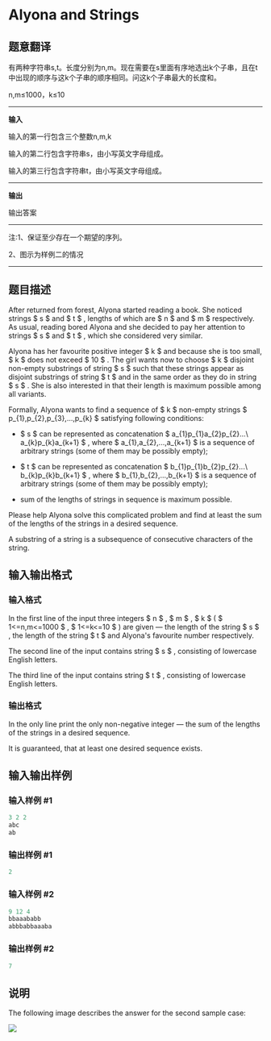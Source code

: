 # Alyona and Strings

## 题意翻译

有两种字符串s,t。长度分别为n,m。现在需要在s里面有序地选出k个子串，且在t中出现的顺序与这k个子串的顺序相同。问这k个子串最大的长度和。

n,m≤1000，k≤10

------------

**输入**

输入的第一行包含三个整数n,m,k

输入的第二行包含字符串s，由小写英文字母组成。

输入的第三行包含字符串t，由小写英文字母组成。

------------

**输出**

输出答案

------------

注:1、保证至少存在一个期望的序列。

2、图示为样例二的情况

------------

## 题目描述

After returned from forest, Alyona started reading a book. She noticed strings $ s $ and $ t $ , lengths of which are $ n $ and $ m $ respectively. As usual, reading bored Alyona and she decided to pay her attention to strings $ s $ and $ t $ , which she considered very similar.

Alyona has her favourite positive integer $ k $ and because she is too small, $ k $ does not exceed $ 10 $ . The girl wants now to choose $ k $ disjoint non-empty substrings of string $ s $ such that these strings appear as disjoint substrings of string $ t $ and in the same order as they do in string $ s $ . She is also interested in that their length is maximum possible among all variants.

Formally, Alyona wants to find a sequence of $ k $ non-empty strings $ p_{1},p_{2},p_{3},...,p_{k} $ satisfying following conditions:

- $ s $ can be represented as concatenation $ a_{1}p_{1}a_{2}p_{2}...\ a_{k}p_{k}a_{k+1} $ , where $ a_{1},a_{2},...,a_{k+1} $ is a sequence of arbitrary strings (some of them may be possibly empty);

- $ t $ can be represented as concatenation $ b_{1}p_{1}b_{2}p_{2}...\ b_{k}p_{k}b_{k+1} $ , where $ b_{1},b_{2},...,b_{k+1} $ is a sequence of arbitrary strings (some of them may be possibly empty);

- sum of the lengths of strings in sequence is maximum possible.

Please help Alyona solve this complicated problem and find at least the sum of the lengths of the strings in a desired sequence.

A substring of a string is a subsequence of consecutive characters of the string.

## 输入输出格式

### 输入格式

In the first line of the input three integers $ n $ , $ m $ , $ k $ ( $ 1<=n,m<=1000 $ , $ 1<=k<=10 $ ) are given — the length of the string $ s $ , the length of the string $ t $ and Alyona's favourite number respectively.

The second line of the input contains string $ s $ , consisting of lowercase English letters.

The third line of the input contains string $ t $ , consisting of lowercase English letters.

### 输出格式

In the only line print the only non-negative integer — the sum of the lengths of the strings in a desired sequence.

It is guaranteed, that at least one desired sequence exists.

## 输入输出样例

### 输入样例 #1

```cpp
3 2 2
abc
ab

```
### 输出样例 #1

```cpp
2

```
### 输入样例 #2

```cpp
9 12 4
bbaaababb
abbbabbaaaba

```
### 输出样例 #2

```cpp
7

```
## 说明

The following image describes the answer for the second sample case:

![](https://cdn.luogu.com.cn/upload/vjudge_pic/CF682D/2e74041884d67a1d079badb418366bd0a678e7b0.png)

